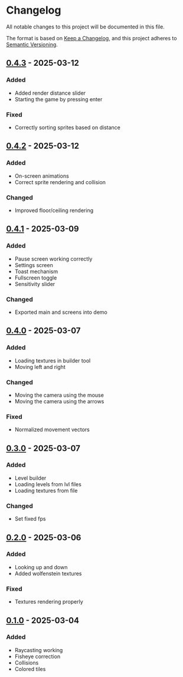 # Changelog

All notable changes to this project will be documented in this file.

The format is based on [Keep a Changelog](https://keepachangelog.com/en/1.1.0/), and this project adheres to [Semantic Versioning](https://semver.org/spec/v2.0.0.html).


## [0.4.3] - 2025-03-12 

### Added

- Added render distance slider
- Starting the game by pressing enter

### Fixed

- Correctly sorting sprites based on distance


## [0.4.2] - 2025-03-12 

### Added

- On-screen animations
- Correct sprite rendering and collision

### Changed

- Improved floor/ceiling rendering


## [0.4.1] - 2025-03-09 

### Added

- Pause screen working correctly
- Settings screen
- Toast mechanism
- Fullscreen toggle
- Sensitivity slider

### Changed

- Exported main and screens into demo


## [0.4.0] - 2025-03-07 

### Added

- Loading textures in builder tool
- Moving left and right

### Changed

- Moving the camera using the mouse
- Moving the camera using the arrows

### Fixed

- Normalized movement vectors


## [0.3.0] - 2025-03-07 

### Added

- Level builder
- Loading levels from lvl files
- Loading textures from file

### Changed

- Set fixed fps


## [0.2.0] - 2025-03-06 

### Added

- Looking up and down
- Added wolfenstein textures

### Fixed

- Textures rendering properly


## [0.1.0] - 2025-03-04 

### Added

- Raycasting working
- Fisheye correction
- Collisions
- Colored tiles


[0.1.0]: https://github.com/KDesp73/raycasting/releases/tag/v0.1.0
[0.2.0]: https://github.com/KDesp73/raycasting/releases/tag/v0.2.0
[0.3.0]: https://github.com/KDesp73/raycasting/releases/tag/v0.3.0
[0.4.0]: https://github.com/KDesp73/raycasting/releases/tag/v0.4.0
[0.4.1]: https://github.com/KDesp73/raycasting/releases/tag/v0.4.1
[0.4.2]: https://github.com/KDesp73/raycasting/releases/tag/v0.4.2
[0.4.3]: https://github.com/KDesp73/raycasting/releases/tag/v0.4.3

